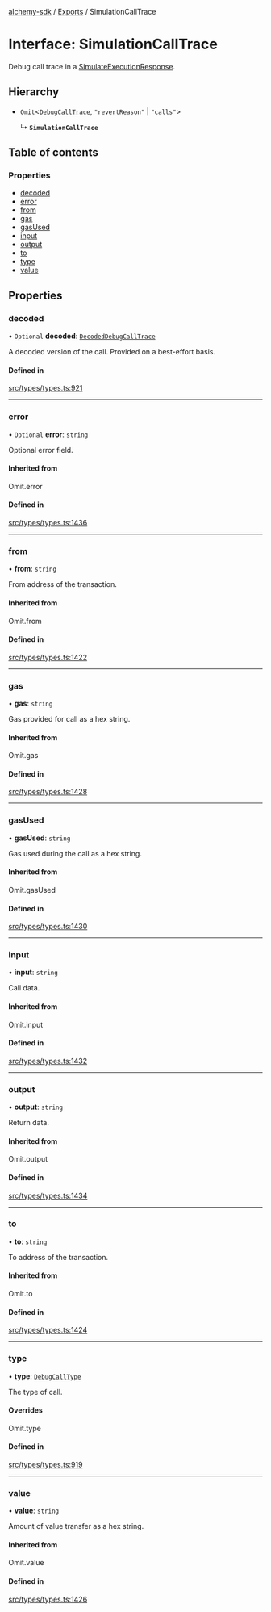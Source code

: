 [alchemy-sdk](../README.md) / [Exports](../modules.md) / SimulationCallTrace

# Interface: SimulationCallTrace

Debug call trace in a [SimulateExecutionResponse](SimulateExecutionResponse.md).

## Hierarchy

- `Omit`<[`DebugCallTrace`](DebugCallTrace.md), ``"revertReason"`` \| ``"calls"``\>

  ↳ **`SimulationCallTrace`**

## Table of contents

### Properties

- [decoded](SimulationCallTrace.md#decoded)
- [error](SimulationCallTrace.md#error)
- [from](SimulationCallTrace.md#from)
- [gas](SimulationCallTrace.md#gas)
- [gasUsed](SimulationCallTrace.md#gasused)
- [input](SimulationCallTrace.md#input)
- [output](SimulationCallTrace.md#output)
- [to](SimulationCallTrace.md#to)
- [type](SimulationCallTrace.md#type)
- [value](SimulationCallTrace.md#value)

## Properties

### decoded

• `Optional` **decoded**: [`DecodedDebugCallTrace`](DecodedDebugCallTrace.md)

A decoded version of the call. Provided on a best-effort basis.

#### Defined in

[src/types/types.ts:921](https://github.com/alchemyplatform/alchemy-sdk-js/blob/89d639ce/src/types/types.ts#L921)

___

### error

• `Optional` **error**: `string`

Optional error field.

#### Inherited from

Omit.error

#### Defined in

[src/types/types.ts:1436](https://github.com/alchemyplatform/alchemy-sdk-js/blob/89d639ce/src/types/types.ts#L1436)

___

### from

• **from**: `string`

From address of the transaction.

#### Inherited from

Omit.from

#### Defined in

[src/types/types.ts:1422](https://github.com/alchemyplatform/alchemy-sdk-js/blob/89d639ce/src/types/types.ts#L1422)

___

### gas

• **gas**: `string`

Gas provided for call as a hex string.

#### Inherited from

Omit.gas

#### Defined in

[src/types/types.ts:1428](https://github.com/alchemyplatform/alchemy-sdk-js/blob/89d639ce/src/types/types.ts#L1428)

___

### gasUsed

• **gasUsed**: `string`

Gas used during the call as a hex string.

#### Inherited from

Omit.gasUsed

#### Defined in

[src/types/types.ts:1430](https://github.com/alchemyplatform/alchemy-sdk-js/blob/89d639ce/src/types/types.ts#L1430)

___

### input

• **input**: `string`

Call data.

#### Inherited from

Omit.input

#### Defined in

[src/types/types.ts:1432](https://github.com/alchemyplatform/alchemy-sdk-js/blob/89d639ce/src/types/types.ts#L1432)

___

### output

• **output**: `string`

Return data.

#### Inherited from

Omit.output

#### Defined in

[src/types/types.ts:1434](https://github.com/alchemyplatform/alchemy-sdk-js/blob/89d639ce/src/types/types.ts#L1434)

___

### to

• **to**: `string`

To address of the transaction.

#### Inherited from

Omit.to

#### Defined in

[src/types/types.ts:1424](https://github.com/alchemyplatform/alchemy-sdk-js/blob/89d639ce/src/types/types.ts#L1424)

___

### type

• **type**: [`DebugCallType`](../enums/DebugCallType.md)

The type of call.

#### Overrides

Omit.type

#### Defined in

[src/types/types.ts:919](https://github.com/alchemyplatform/alchemy-sdk-js/blob/89d639ce/src/types/types.ts#L919)

___

### value

• **value**: `string`

Amount of value transfer as a hex string.

#### Inherited from

Omit.value

#### Defined in

[src/types/types.ts:1426](https://github.com/alchemyplatform/alchemy-sdk-js/blob/89d639ce/src/types/types.ts#L1426)
